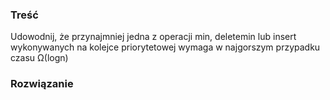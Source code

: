 ### Treść
Udowodnij, że przynajmniej jedna z operacji min, deletemin lub insert wykonywanych na
kolejce priorytetowej wymaga w najgorszym przypadku czasu Ω(logn)

### Rozwiązanie
